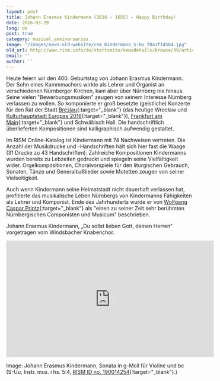 ```yaml
---
layout: post
title: Johann Erasmus Kindermann (1616 - 1655) - Happy Birthday!
date: 2016-03-29
lang: de
post: true
category: musical_anniversaries
image: "/images/news-old-website/csm_Kindermann_S-Uu_f8a3f14584.jpg"
old_url: http://www.rism.info/de/startseite/newsdetails/browse/39/article/64/happy-birthday-johann-erasmus-kindermann-1616-1655.html
email: ''
author: ''
---
```


Heute feiern wir den 400. Geburtstag von Johann Erasmus Kindermann. Der Sohn eines Kammmachers wirkte als Lehrer und Organist an verschiedenen Nürnberger Kirchen, kam aber über Nürnberg nie hinaus. Seine vielen "Bewerbungsmusiken" zeugen von seinem Interesse Nürnberg verlassen zu wollen. So komponierte er groß besetzte (geistliche) Konzerte für den Rat der Stadt [Breslau](https://opac.rism.info/search?id=466000368){:target="_blank"} (das heutige Wrocław und [Kulturhauptstadt Europas 2016](http://www.wroclaw2016.pl/){:target="_blank"}), [Frankfurt am Main](https://opac.rism.info/search?id=450037033){:target="_blank"} und Schwäbisch Hall. Die handschriftlich überlieferten Kompositionen sind kalligraphisch aufwendig gestaltet.

Im RISM Online-Katalog ist Kindermann mit 74 Nachweisen vertreten. Die Anzahl der Musikdrucke und -Handschriften hält sich hier fast die Waage (31 Drucke zu 43 Handschriften). Zahlreiche Kompositionen Kindermanns wurden bereits zu Lebzeiten gedruckt und spiegeln seine Vielfältigkeit wider. Orgelkompositionen, Choralvorspiele für den liturgischen Gebrauch, Sonaten, Tänze und Generalbaßlieder sowie Motetten zeugen von seiner Vielseitigkeit.

Auch wenn Kindermann seine Heimatstadt nicht dauerhaft verlassen hat, profitierte das musikalische Leben Nürnbergs von Kindermanns Fähigkeiten als Lehrer und Komponist. Ende des Jahrhunderts wurde er von [Wolfgang Caspar Printz](http://reader.digitale-sammlungen.de/de/fs1/object/display/bsb10527684_00161.html?contextType=scan&contextSort=score%2Cdescending&contextRows=10&context=kindermann){:target="_blank"} als "einen zu seiner Zeit sehr berühmten Nürnbergischen Componisten und Musicum" beschrieben.

Johann Erasmus Kindermann, „Du sollst lieben Gott, deinen Herren“ vorgetragen vom Windsbacher Knabenchor.

<iframe width="560" height="315" src="https://www.youtube.com/embed/4qRL6uSjujo" frameborder="0" allowfullscreen></iframe>


Image: Johann Erasmus Kindermann, Sonata in g-Moll für Violine und bc (S-Uu, Instr. mus. i hs. 5:4, [RISM ID no. 190014254](https://opac.rism.info/search?id=190014254){:target="_blank"}.)
